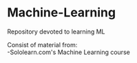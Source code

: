 # Machine-Learning
Repository devoted to learning ML

Consist of material from:
<br>-Sololearn.com's Machine Learning course
